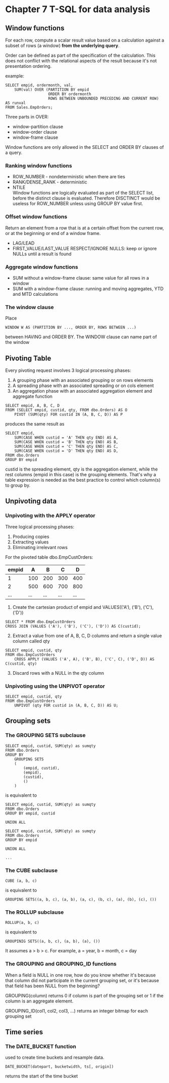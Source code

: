# Chapter 7 T-SQL for data analysis
## Window functions
For each row, compute a scalar result value based on a calculation against a subset of rows (a window) **from the underlying query**.  
 
Order can be defined as part of the specification of the calculation. This does not conflict with the relational aspects of the result because it's not presentation ordering.

example:
```
SELECT empid, ordermonth, val, 
    SUM(val) OVER (PARTITION BY empid
                   ORDER BY ordermonth
                   ROWS BETWEEN UNBOUNDED PRECEDING AND CURRENT ROW) AS runval
FROM Sales.EmpOrders;
```
Three parts in OVER:
- window-partition clause
- window-order clause
- window-frame clause

Window functions are only allowed in the SELECT and ORDER BY clauses of a query.

### Ranking window functions
- ROW_NUMBER - nondeterministic when there are ties
- RANK/DENSE_RANK - deterministic
- NTILE  
Window functions are logically evaluated as part of the SELECT list, before the distinct clause is evaluated. Therefore DISCTINCT would be useless for ROW_NUMBER unless using GROUP BY value first.

### Offset window functions
Return an element from a row that is at a certain offset from the current row, or at the beginning or end of a window frame.
- LAG/LEAD
- FIRST_VALUE/LAST_VALUE
RESPECT/IGNORE NULLS: keep or ignore NULLs until a result is found

### Aggregate window functions
- SUM without a window-frame clause: same value for all rows in a window
- SUM with a window-frame clause: running and moving aggregates, YTD and MTD calculations

### The window clause
Place
```
WINDOW W AS (PARTITION BY ..., ORDER BY, ROWS BETWEEN ...)
```
between HAVING and ORDER BY.
The WINDOW clause can name part of the window 

## Pivoting Table
Every pivoting request involves 3 logical processing phases:  
1. A grouping phase with an associated grouping or on rows elements
2. A spreading phase with an associated spreading or on cols element
3. An aggregation phase with an associated aggregation element and aggregate function

```
SELECT empid, A, B, C, D
FROM (SELECT empid, custid, qty, FROM dbo.Orders) AS O
    PIVOT (SUM(qty) FOR custid IN (A, B, C, D)) AS P
```
produces the same result as
```
SELECT empid,
    SUM(CASE WHEN custid = 'A' THEN qty END) AS A,
    SUM(CASE WHEN custid = 'B' THEN qty END) AS B,
    SUM(CASE WHEN custid = 'C' THEN qty END) AS C,
    SUM(CASE WHEN custid = 'D' THEN qty END) AS D,
FROM dbo.Orders
GROUP BY empid
```

custid is the spreading element, qty is the aggregation element, while the rest columns (empid in this case) is the grouping elements. That's why a table expression is needed as the best practice to control which column(s) to group by. 

## Unpivoting data
### Unpivoting with the APPLY operator
Three logical processing phases:
1. Producing copies
2. Extracting values
3. Eliminating irrelevant rows 

For the pivoted table dbo.EmpCustOrders: 

| empid | A | B | C | D |    
|-------|---|---|---|---|    
|1      |100|200|300|400|  
|2      |500|600|700|800|
|...    |...|...|...|...|

1. Create the cartesian product of empid and VALUES(('A'), ('B'), ('C'), ('D'))
```
SELECT * FROM dbo.EmpCustOrders
CROSS JOIN (VALUES ('A'), ('B'), ('C'), ('D')) AS C(custid);
```
2. Extract a value from one of A, B, C, D columns and return a single value column called qty
```
SELECT empid, custid, qty
FROM dbo.EmpCustOrders
    CROSS APPLY (VALUES ('A', A), ('B', B), ('C', C), ('D', D)) AS C(custid, qty)
```
3. Discard rows with a NULL in the qty column

### Unpivoting using the UNPIVOT operator
```
SELECT empid, custid, qty
FROM dbo.EmpCustOrders
    UNPIVOT (qty FOR custid in (A, B, C, D)) AS U;
```

## Grouping sets
### The GROUPING SETS subclause
```
SELECT empid, custid, SUM(qty) as sumqty
FROM dbo.Orders
GROUP BY
    GROUPING SETS
    (
        (empid, custid),
        (empid),
        (custid),
        ()
    )
```
is equivalent to
```
SELECT empid, custid, SUM(qty) as sumqty
FROM dbo.Orders
GROUP BY empid, custid

UNION ALL

SELECT empid, custid, SUM(qty) as sumqty
FROM dbo.Orders
GROUP BY empid

UNION ALL

...
```

### The CUBE subclause
```
CUBE (a, b, c)
```
is equivalent to 
```
GROUPING SETS((a, b, c), (a, b), (a, c), (b, c), (a), (b), (c), ())
```

### The ROLLUP subclause
```
ROLLUP(a, b, c)
```
is equivalent to 
```
GROUPINIG SETS((a, b, c), (a, b), (a), ())
```
It assumes a > b > c. For example, a = year, b = month, c = day

### The GROUPING and GROUPING_ID functions
When a field is NULL in one row, how do you know whether it's because that column did not participate in the current grouping set, or it's because that field has been NULL from the beginning?

GROUPING(column) returns 0 if column is part of the grouping set or 1 if the column is an aggregate element.

GROUPING_ID(col1, col2, col3, ...) returns an integer bitmap for each grouping set

## Time series

### The DATE_BUCKET function
used to create time buckets and resample data.  
```
DATE_BUCKET(datepart, bucketwidth, ts[, origin])
```
returns the start of the time bucket